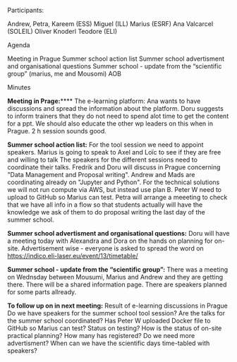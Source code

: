 Participants:

Andrew, Petra, Kareem (ESS)
Miguel (ILL)
Marius (ESRF)
Ana Valcarcel (SOLEIL)
Oliver Knoderl
Teodore (ELI)

Agenda

Meeting in Prague
Summer school action list
Summer school advertisment and organisational questions
Summer school - update from the “scientific group” (marius, me and Mousomi)
AOB

Minutes

**Meeting in Prage:******
The e-learning platform: Ana wants to have discussions and spread the information about the platform. Doru suggests to inform trainers that they do not need to spend alot time to get the content for a ppt. We should also educate the other wp leaders on this when in Prague. 2 h session sounds good.

**Summer school action list:**
For the tool session we need to appoint speakers. Marius is going to speak to Axel and Loïc to see if they are free and willing to talk
The speakers for the different sessions need to coordinate their talks. Fredrik and Doru will discuss in Prague concerning "Data Management and Proposal writing". Andrew and Mads are coordinating already on "Jupyter and Python".
For the technical solutions we will not run compute via AWS, but instead use plan B. Peter W need to upload to GitHub so Marius can test.
Petra will arrange a meeeting to check that we have all info in a flow so that students actually will have the knowledge we ask of them to do proposal writing the last day of the summer school.

**Summer school advertisment and organisational questions:**
Doru will have a meeting today with Alexandra and Dora on the hands on planning for on-site. Advertisement wise - everyone is asked to spread the word on https://indico.eli-laser.eu/event/13/timetable/

**Summer school - update from the “scientific group”:**
There was a meeting on Wednsday between Mousumi, Marius and Andrew and they are getting there. There will be a shared information page. There are speakers planned for some parts allready.

**To follow up on in next meeting:**
Result of e-learning discussions in Prague
Do we have speakers for the summer school tool session?
Are the talks for the summer school coordinated?
Has Peter W uploaded Docker file to GitHub so Marius can test? Status on testing?
How is the status of on-site practical planning?
How many has registered? Do we need more advertisment?
When can we have the scientific days time-tabled with speakers?


